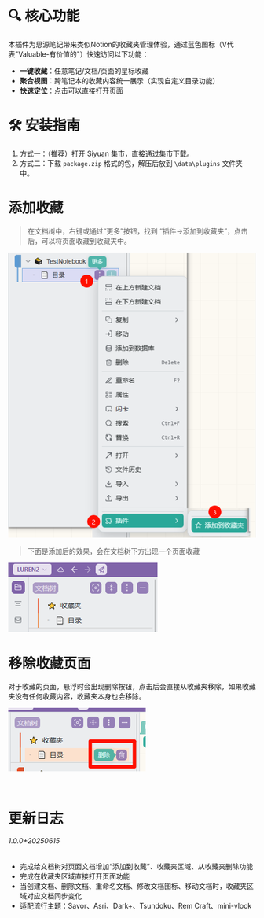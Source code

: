 # 🔍 核心功能

本插件为思源笔记带来类似Notion的收藏夹管理体验，通过蓝色图标（V代表"Valuable-有价值的"）快速访问以下功能：

- **一键收藏**：任意笔记/文档/页面的星标收藏
- **聚合视图**：跨笔记本的收藏内容统一展示（实现自定义目录功能）
- **快速定位**：点击可以直接打开页面

# 🛠️ 安装指南

1. 方式一：（推荐）打开 Siyuan 集市，直接通过集市下载。
2. 方式二：下载 `package.zip`​ 格式的包，解压后放到  `\data\plugins`​ 文件夹中。

# 添加收藏

> 在文档树中，右键或通过“更多”按钮，找到 “插件->添加到收藏夹”，点击后，可以将页面收藏到收藏夹中。

![image](assets/image-20250615113431-12484nn.png)

> 下面是添加后的效果，会在文档树下方出现一个页面收藏

![image](assets/image-20250615113630-g5hlkrj.png)

# 移除收藏页面

对于收藏的页面，悬浮时会出现删除按钮，点击后会直接从收藏夹移除，如果收藏夹没有任何收藏内容，收藏夹本身也会移除。

![image](assets/image-20250615113804-6vgcfbt.png)

‍

# 更新日志

###### 1.0.0+20250615

- 完成给文档树对页面文档增加“添加到收藏”、收藏夹区域、从收藏夹删除功能
- 完成在收藏夹区域直接打开页面功能
- 当创建文档、删除文档、重命名文档、修改文档图标、移动文档时，收藏夹区域对应文档同步变化
- 适配流行主题：Savor、Asri、Dark+、Tsundoku、Rem Craft、mini-vlook

‍

‍
